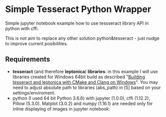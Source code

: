 # Simple Tesseract Python Wrapper

Simple jupyter notebook example how to use tessseract library API in python with cffi.

This is not aim to replace any other solution python&tesseract - just nudge to improve current posibilities.


## Requirements

*  **tesseract** (and therefore **leptonica**) **libraries**:  in this example  I will use libraries created for Windows 64bit build as described "[Building tesseract and leptonica with CMake and Clang on Windows]( http://www.sk-spell.sk.cx/building-tesseract-and-leptonica-with-cmake-and-clang-on-windows)". You may need to adjust absolute path to libraries (abs_path) in [5] based on your settings/enviroment.
*  python (I used 64 bit Python 3.6.6) with jupyter (1.0.0), cffi (1.12.2), Pillow (5.3.0). Matplot (3.0.2) and numpy (1.16.1) are needed only for inline displaying of images in jupyter notebook.
